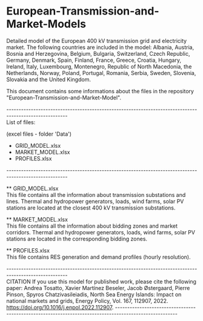 # European-Transmission-and-Market-Models
Detailed model of the European 400 kV transmission grid and electricity market. The following countries are included in the model: Albania, Austria, Bosnia and Herzegovina, Belgium, Bulgaria, Switzerland, Czech Republic, Germany, Denmark, Spain, Finland, France, Greece, Croatia, Hungary, Ireland, Italy, Luxembourg, Montenegro, Republic of North Macedonia, the Netherlands, Norway, Poland, Portugal, Romania, Serbia, Sweden, Slovenia, Slovakia and the United Kingdom.

This document contains some informations about the files in the repository "European-Transmission-and-Market-Model".

*-------------------------------------------------------------------------------------------------------*\
List of files:

(excel files - folder 'Data')
- GRID_MODEL.xlsx
- MARKET_MODEL.xlsx
- PROFILES.xlsx

*-------------------------------------------------------------------------------------------------------*

** GRID_MODEL.xlsx\
This file contains all the information about transmission substations and lines. 
Thermal and hydropower generators, loads, wind farms, solar PV stations are located at the closest 400 kV transmission substations.

** MARKET_MODEL.xlsx\
This file contains all the information about bidding zones and market corridors.
Thermal and hydropower generators, loads, wind farms, solar PV stations are located in the corresponding bidding zones.

** PROFILES.xlsx\
This file contains RES generation and demand profiles (hourly resolution).

*-------------------------------------------------------------------------------------------------------*\
CITATION
If you use this model for published work, please cite the following paper: 
Andrea Tosatto, Xavier Martínez Beseler, Jacob Østergaard, Pierre Pinson, Spyros Chatzivasileiadis, North Sea Energy Islands: Impact on national markets and grids, Energy Policy, Vol. 167, 112907, 2022. https://doi.org/10.1016/j.enpol.2022.112907.
*-------------------------------------------------------------------------------------------------------*


